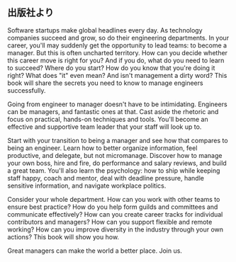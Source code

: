## 出版社より

Software startups make global headlines every day. As technology companies succeed and grow, so do their engineering departments. In your career, you'll may suddenly get the opportunity to lead teams: to become a manager. But this is often uncharted territory. How can you decide whether this career move is right for you? And if you do, what do you need to learn to succeed? Where do you start? How do you know that you're doing it right? What does "it" even mean? And isn't management a dirty word? This book will share the secrets you need to know to manage engineers successfully.

Going from engineer to manager doesn't have to be intimidating. Engineers can be managers, and fantastic ones at that. Cast aside the rhetoric and focus on practical, hands-on techniques and tools. You'll become an effective and supportive team leader that your staff will look up to.

Start with your transition to being a manager and see how that compares to being an engineer. Learn how to better organize information, feel productive, and delegate, but not micromanage. Discover how to manage your own boss, hire and fire, do performance and salary reviews, and build a great team. You'll also learn the psychology: how to ship while keeping staff happy, coach and mentor, deal with deadline pressure, handle sensitive information, and navigate workplace politics.

Consider your whole department. How can you work with other teams to ensure best practice? How do you help form guilds and committees and communicate effectively? How can you create career tracks for individual contributors and managers? How can you support flexible and remote working? How can you improve diversity in the industry through your own actions? This book will show you how.

Great managers can make the world a better place. Join us.
